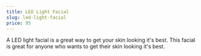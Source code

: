 ```yaml
---
title: LED Light Facial
slug: led-light-facial
price: 95
---
```


A LED light facial is a great way to get your skin looking it's best. This facial is great for anyone who wants to get their skin looking it's best.
